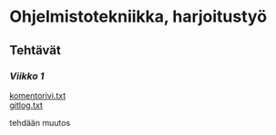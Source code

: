 # Ohjelmistotekniikka, harjoitustyö
## **Tehtävät**
### *Viikko 1*
[komentorivi.txt](https://github.com/sannituomisto/ot-harjoitustyo/blob/master/laskarit/viikko1/komentorivi.txt)\
[gitlog.txt](https://github.com/sannituomisto/ot-harjoitustyo/blob/master/laskarit/viikko1/gitlog.txt)

tehdään muutos
